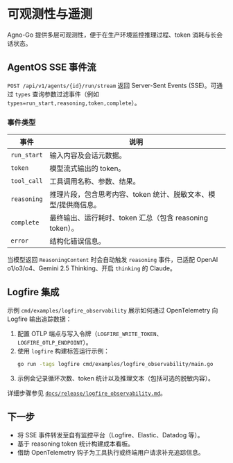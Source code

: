 # 可观测性与遥测

Agno-Go 提供多层可观测性，便于在生产环境监控推理过程、token 消耗与长会话状态。

## AgentOS SSE 事件流

`POST /api/v1/agents/{id}/run/stream` 返回 Server-Sent Events (SSE)。可通过 `types` 查询参数过滤事件（例如 `types=run_start,reasoning,token,complete`）。

### 事件类型

| 事件 | 说明 |
| --- | --- |
| `run_start` | 输入内容及会话元数据。 |
| `token` | 模型流式输出的 token。 |
| `tool_call` | 工具调用名称、参数、结果。 |
| `reasoning` | 推理片段，包含思考内容、token 统计、脱敏文本、模型/提供商信息。 |
| `complete` | 最终输出、运行耗时、token 汇总（包含 reasoning token）。 |
| `error` | 结构化错误信息。 |

当模型返回 `ReasoningContent` 时会自动触发 `reasoning` 事件，已适配 OpenAI o1/o3/o4、Gemini 2.5 Thinking、开启 `thinking` 的 Claude。

## Logfire 集成

示例 `cmd/examples/logfire_observability` 展示如何通过 OpenTelemetry 向 Logfire 输出追踪数据：

1. 配置 OTLP 端点与写入令牌（`LOGFIRE_WRITE_TOKEN`、`LOGFIRE_OTLP_ENDPOINT`）。
2. 使用 `logfire` 构建标签运行示例：
   ```bash
   go run -tags logfire cmd/examples/logfire_observability/main.go
   ```
3. 示例会记录循环次数、token 统计以及推理文本（包括可选的脱敏内容）。

详细步骤参见 [`docs/release/logfire_observability.md`](https://github.com/rexleimo/agno-Go/blob/main/docs/release/logfire_observability.md)。

## 下一步

- 将 SSE 事件转发至自有监控平台（Logfire、Elastic、Datadog 等）。
- 基于 reasoning token 统计构建成本看板。
- 借助 OpenTelemetry 钩子为工具执行或终端用户请求补充追踪信息。
